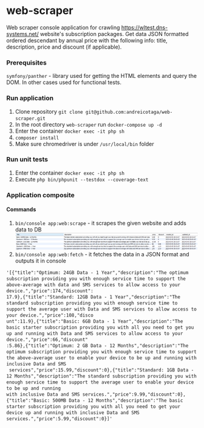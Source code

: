 # web-scraper
Web scraper console application for crawling https://wltest.dns-systems.net/ website's subscription packages.
Get data JSON formatted ordered descendant by annual price with the following info: title, description, price and discount (if applicable).

### Prerequisites
`symfony/panther` - library used for getting the HTML elements and query the DOM. In other cases used for functional tests.

### Run application
1. Clone repository `git clone git@github.com:andreicotaga/web-scraper.git`
2. In the root directory `web-scraper` run `docker-compose up -d`
3. Enter the container `docker exec -it php sh`
4. `composer install`
5. Make sure chromedriver is under `/usr/local/bin` folder

### Run unit tests
1. Enter the container `docker exec -it php sh`
2. Execute `php bin/phpunit --testdox --coverage-text`

### Application composite
#### Commands
1. `bin/console app:web:scrape` - it scrapes the given website and adds data to DB
![img.png](img.png)
2. `bin/console app:web:fetch`  - it fetches the data in a JSON format and outputs it in console
```angular2html
'[{"title":"Optimum: 24GB Data - 1 Year","description":"The optimum subscription providing you with enough service time to support the above-average with data and SMS services to allow access to your device.","price":174,"discount":
17.9},{"title":"Standard: 12GB Data - 1 Year","description":"The standard subscription providing you with enough service time to support the average user with Data and SMS services to allow access to your device.","price":108,"disco
unt":11.9},{"title":"Basic: 6GB Data - 1 Year","description":"The basic starter subscription providing you with all you need to get you up and running with Data and SMS services to allow access to your device.","price":66,"discount"
:5.86},{"title":"Optimum: 2 GB Data - 12 Months","description":"The optimum subscription providing you with enough service time to support the above-average user to enable your device to be up and running with inclusive Data and SMS
 services","price":15.99,"discount":0},{"title":"Standard: 1GB Data - 12 Months","description":"The standard subscription providing you with enough service time to support the average user to enable your device to be up and running 
with inclusive Data and SMS services.","price":9.99,"discount":0},{"title":"Basic: 500MB Data - 12 Months","description":"The basic starter subscription providing you with all you need to get your device up and running with inclusive Data and SMS services.","price":5.99,"discount":0}]'
```
